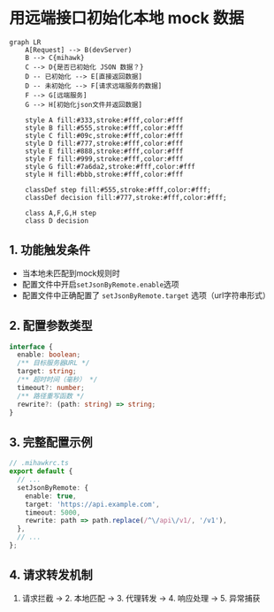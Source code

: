 # 用远端接口初始化本地 mock 数据

```mermaid
graph LR
    A[Request] --> B(devServer)
    B --> C{mihawk}
    C --> D{是否已初始化 JSON 数据？}
    D -- 已初始化 --> E[直接返回数据]
    D -- 未初始化 --> F[请求远端服务的数据]
    F --> G[远端服务]
    G --> H[初始化json文件并返回数据]

    style A fill:#333,stroke:#fff,color:#fff
    style B fill:#555,stroke:#fff,color:#fff
    style C fill:#09c,stroke:#fff,color:#fff
    style D fill:#777,stroke:#fff,color:#fff
    style E fill:#888,stroke:#fff,color:#fff
    style F fill:#999,stroke:#fff,color:#fff
    style G fill:#7a6da2,stroke:#fff,color:#fff
    style H fill:#bbb,stroke:#fff,color:#fff

    classDef step fill:#555,stroke:#fff,color:#fff;
    classDef decision fill:#777,stroke:#fff,color:#fff;

    class A,F,G,H step
    class D decision
```

## 1. 功能触发条件

- 当本地未匹配到mock规则时
- 配置文件中开启`setJsonByRemote.enable`选项
- 配置文件中正确配置了 `setJsonByRemote.target` 选项（url字符串形式）

## 2. 配置参数类型

```ts
interface {
  enable: boolean;
  /** 目标服务器URL */
  target: string;
  /** 超时时间（毫秒） */
  timeout?: number;
  /** 路径重写函数 */
  rewrite?: (path: string) => string;
}
```

## 3. 完整配置示例

```ts
// .mihawkrc.ts
export default {
  // ...
  setJsonByRemote: {
    enable: true,
    target: 'https://api.example.com',
    timeout: 5000,
    rewrite: path => path.replace(/^\/api\/v1/, '/v1'),
  },
  // ...
};
```

## 4. 请求转发机制

1. 请求拦截 -> 2. 本地匹配 -> 3. 代理转发 -> 4. 响应处理 -> 5. 异常捕获
